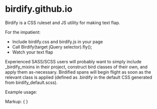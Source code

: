 birdify.github.io
=================

Birdify is a CSS ruleset and JS utility for making text flap.

For the impatient:
- Include birdify.css and birdify.js in your page
- Call Birdify(target jQuery selector).fly();
- Watch your text flap

Experienced SASS/SCSS users will probably want to simply include _birdify_mixins in their project, construct bird classes of their own, and apply them as-necessary. Birdified spans will begin flight as soon as the relevant class is applied (defined as .birdify in the default CSS generated from birdify_default.scss).

Example usage:

Markup:
	<span class="birdified with-paren">
	  <span class="left wing">{</span>
	  <span class="right wing">}</span>
	</span>